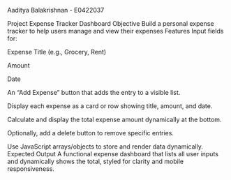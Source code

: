 Aaditya Balakrishnan - E0422037

Project
Expense Tracker Dashboard
Objective
Build a personal expense tracker to help users manage and view their expenses
Features
Input fields for:

  Expense Title (e.g., Grocery, Rent)

  Amount

  Date

An “Add Expense” button that adds the entry to a visible list.

Display each expense as a card or row showing title, amount, and date.

Calculate and display the total expense amount dynamically at the bottom.

Optionally, add a delete button to remove specific entries.

Use JavaScript arrays/objects to store and render data dynamically.
Expected Output
A functional expense dashboard that lists all user inputs and dynamically shows the total, styled for clarity and mobile responsiveness.
